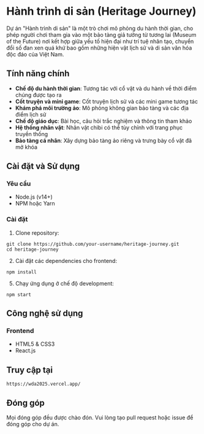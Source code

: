 # Hành trình di sản (Heritage Journey)

Dự án "Hành trình di sản" là một trò chơi mô phỏng du hành thời gian, cho phép người chơi tham gia vào một bảo tàng giả tưởng từ tương lai (Museum of the Future) nơi kết hợp giữa yếu tố hiện đại như trí tuệ nhân tạo, chuyển đổi số đan xen quá khứ bao gồm những hiện vật lịch sử và di sản văn hóa độc đáo của Việt Nam.

## Tính năng chính

- **Chế độ du hành thời gian**: Tương tác với cổ vật và du hành về thời điểm chúng được tạo ra
- **Cốt truyện và mini game**: Cốt truyện lịch sử và các mini game tương tác
- **Khám phá môi trường ảo**: Mô phỏng không gian bảo tàng và các địa điểm lịch sử
- **Chế độ giáo dục**: Bài học, câu hỏi trắc nghiệm và thông tin tham khảo
- **Hệ thống nhân vật**: Nhân vật chibi có thể tùy chỉnh với trang phục truyền thống
- **Bảo tàng cá nhân**: Xây dựng bảo tàng ảo riêng và trưng bày cổ vật đã mở khóa

## Cài đặt và Sử dụng

### Yêu cầu

- Node.js (v14+)
- NPM hoặc Yarn

### Cài đặt

1. Clone repository:
```
git clone https://github.com/your-username/heritage-journey.git
cd heritage-journey
```

2. Cài đặt các dependencies cho frontend:
```
npm install
```


5. Chạy ứng dụng ở chế độ development:
```
npm start
```

## Công nghệ sử dụng

### Frontend
- HTML5 & CSS3
- React.js

## Truy cập tại
```
https://wda2025.vercel.app/
```


## Đóng góp

Mọi đóng góp đều được chào đón. Vui lòng tạo pull request hoặc issue để đóng góp cho dự án. 
